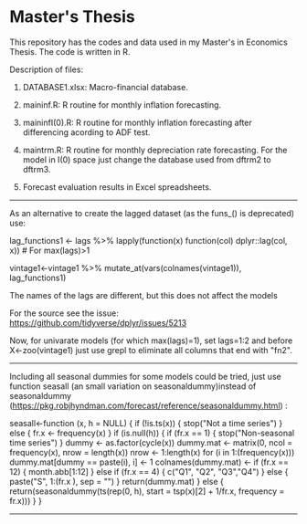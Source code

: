 # Master's Thesis
This repository has the codes and data used in my Master's in Economics Thesis. The code is written in R.

Description of files:

1. DATABASE1.xlsx: Macro-financial database.

2. maininf.R: R routine for monthly inflation forecasting. 

3. maininfI(0).R: R routine for monthly inflation forecasting after differencing acording to ADF test. 

4. maintrm.R: R routine for monthly depreciation rate forecasting. For the model in I(0) space just change the database used from dftrm2 to dftrm3.

5. Forecast evaluation results in Excel spreadsheets. 


****************************************************************************
As an alternative to create the lagged dataset (as the funs_() is deprecated) use: 

lag_functions1 <- lags %>% lapply(function(x) function(col) dplyr::lag(col, x)) # For max(lags)>1

vintage1<-vintage1 %>% 
    mutate_at(vars(colnames(vintage1)), lag_functions1)
    
The names of the lags are different, but this does not affect the models

For the source see the issue: https://github.com/tidyverse/dplyr/issues/5213

Now, for univarate models (for which max(lags)=1), set lags=1:2 and before X<-zoo(vintage1) just use grepl to eliminate all columns that end with "fn2".
****************************************************************************

Including all seasonal dummies for some models could be tried, just use function seasall (an small variation on seasonaldummy)instead of seasonaldummy (https://pkg.robjhyndman.com/forecast/reference/seasonaldummy.html) :


seasall<-function (x, h = NULL) {
  if (!is.ts(x)) {
    stop("Not a time series")
  }
  else {
    fr.x <- frequency(x)
  }
  if (is.null(h)) {
    if (fr.x == 1) {
      stop("Non-seasonal time series")
    }
    dummy <- as.factor(cycle(x))
    dummy.mat <- matrix(0, ncol = frequency(x), nrow = length(x))
    nrow <- 1:length(x)
    for (i in 1:(frequency(x))) dummy.mat[dummy == paste(i), 
                                              i] <- 1
    colnames(dummy.mat) <- if (fr.x == 12) {
      month.abb[1:12]
    }
    else if (fr.x == 4) {
      c("Q1", "Q2", "Q3","Q4")
    }
    else {
      paste("S", 1:(fr.x ), sep = "")
    }
    return(dummy.mat)
  }
  else {
    return(seasonaldummy(ts(rep(0, h), start = tsp(x)[2] + 
                              1/fr.x, frequency = fr.x)))
  }
}

****************************************************************************



